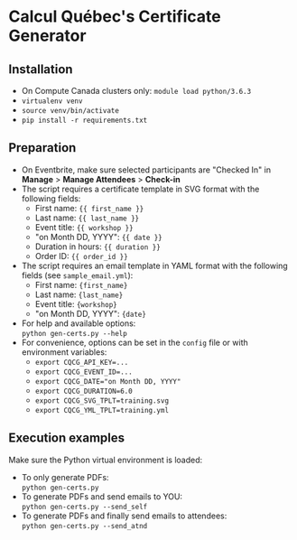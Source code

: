 # Calcul Québec's Certificate Generator

## Installation
* On Compute Canada clusters only: `module load python/3.6.3`
* `virtualenv venv`
* `source venv/bin/activate`
* `pip install -r requirements.txt`

## Preparation
* On Eventbrite, make sure selected participants are "Checked In" in **Manage** > **Manage Attendees** > **Check-in**
* The script requires a certificate template in SVG format with the following fields:
  - First name: `{{ first_name }}`
  - Last name: `{{ last_name }}`
  - Event title: `{{ workshop }}`
  - "on Month DD, YYYY": `{{ date }}`
  - Duration in hours: `{{ duration }}`
  - Order ID: `{{ order_id }}`
* The script requires an email template in YAML format with the following fields (see `sample_email.yml`):
  - First name: `{first_name}`
  - Last name: `{last_name}`
  - Event title: `{workshop}`
  - "on Month DD, YYYY": `{date}`
* For help and available options:  
  `python gen-certs.py --help`
* For convenience, options can be set in the `config` file or with environment variables:
  - `export CQCG_API_KEY=...`
  - `export CQCG_EVENT_ID=...`
  - `export CQCG_DATE="on Month DD, YYYY"`
  - `export CQCG_DURATION=6.0`
  - `export CQCG_SVG_TPLT=training.svg`
  - `export CQCG_YML_TPLT=training.yml`

## Execution examples
Make sure the Python virtual environment is loaded:
* To only generate PDFs:  
  `python gen-certs.py`
* To generate PDFs and send emails to YOU:  
  `python gen-certs.py --send_self`
* To generate PDFs and finally send emails to attendees:  
  `python gen-certs.py --send_atnd`
